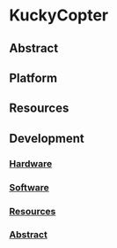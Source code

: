 # KuckyCopter
## Abstract
## Platform
## Resources
## Development
### [Hardware](/docs/development/hardware.md)
### [Software](/docs/development/software.md)
### [Resources](/docs/development/recources.md)
### [Abstract](/docs/development/abstract.md)